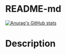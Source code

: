 # README-md
[![Anurag's GitHub stats](https://github-readme-stats.vercel.app/api?username=giuliobilli01)](https://github.com/anuraghazra/github-readme-stats)

# Description